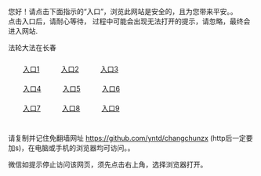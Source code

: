 您好！请点击下面指示的“入口”，浏览此网站是安全的，且为您带来平安。。 <br/>
点击入口后，请耐心等待， 过程中可能会出现无法打开的提示，请忽略，最终会进入网站. </br>

法轮大法在长春<br/>
<div style="padding:10px"><a style="margin:20px" target="_blank" href="https://d2x6xhqrifhk8n.cloudfront.net/2Qpsp?txqojjp" id="ccLink1" rel="nofollow">入口1</a> <a target="_blank" style="margin:20px" href="https://d1mf0rtqg2ujat.cloudfront.net/2Qpsp?qmbhkp" id="ccLink2" rel="nofollow">入口2</a> <a style="margin:20px" target="_blank" href="https://d1wafyei5a2p1z.cloudfront.net/2Qpsp?fvuhqob" id="ccLink3" rel="nofollow">入口3</a></div>

<div style="padding:10px" ><a style="margin:20px" target="_blank" href="https://d2x6xhqrifhk8n.cloudfront.net/2Qpsp?txqojjp" id="ccLink4" rel="nofollow">入口4</a> <a style="margin:20px" href="https://d1mf0rtqg2ujat.cloudfront.net/2Qpsp?qmbhkp" target="_blank" id="ccLink5" rel="nofollow">入口5</a> <a style="margin:20px" href="https://d1wafyei5a2p1z.cloudfront.net/2Qpsp?fvuhqob" target="_blank" id="ccLink6" rel="nofollow">入口6</a></div>

<div style="padding:10px"><a style="margin:20px" target="_blank" href="https://d2x6xhqrifhk8n.cloudfront.net/2Qpsp?txqojjp" id="ccLink7" rel="nofollow">入口7</a> <a style="margin:20px" href="https://d1mf0rtqg2ujat.cloudfront.net/2Qpsp?qmbhkp" target="_blank" id="ccLink8" rel="nofollow">入口8</a> <a style="margin:20px" target="_blank" href="https://d1wafyei5a2p1z.cloudfront.net/2Qpsp?fvuhqob" id="ccLink9" rel="nofollow">入口9</a></div>

<br/>



请复制并记住免翻墙网址 https://github.com/yntd/changchunzx (http后一定要加s)，在电脑或手机的浏览器均可访问。。<br/>

微信如提示停止访问该网页，须先点击右上角，选择浏览器打开。
